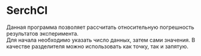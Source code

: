 # SerchCI
Данная программа позволяет рассчитать относительную погрешность результатов эксперимента.
<br>
Для начала необходимо указать число данных, затем сами значения. В качестве разделителя можно использовать как точку, так и запятую.